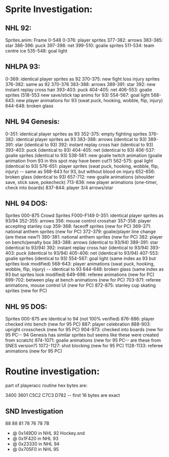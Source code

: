 # Sprite Investigation:

## NHL 92:
Sprites.anim: Frame 0-548
0-376: player sprites
377-382: arrows
383-385: star
386-396: puck
397-398: net
399-510: goalie sprites
511-534: team centre ice
535-548: goal light

## NHLPA 93:
0-369: identical player sprites as 92
370-375: new fight loss injury sprites
376-382: same as 92 370-376
383-388: arrows
389-391: star
392: new instant replay cross hair
393-403: puck
404-405: net
406-553: goalie sprites (518-553 new save/stick tap anims for 93)
554-567: goal light
568-643: new player animations for 93 (swat puck, hooking, wobble, flip, injury)
644-648: broken glass

## NHL 94 Genesis:
0-351: identical player sprites as 93
352-375: empty fighting sprites
376-382: identical player sprites as 93
383-388: arrows (identical to 93)
389-391: star (identical to 93)
392: instant replay cross hair (identical to 93)
393-403: puck (identical to 93)
404-405: net (identical to 93)
406-537: goalie sprites (identical to 93)
538-561: new goalie twitch animation (goalie animation from 93 in this spot may have been cut?)
562-575: goal light (identical to 93)
576-651: player sprites (swat puck, hooking, wobble, flip, injury) -- same as 568-643 for 93, but without blood on injury
652-656: broken glass (identical to 93)
657-712: new goalie animations (shoulder save, stick save, pokecheck)
713-836: new player animations (one-timer, check into boards)
837-844: player 3/4 arrows/star

## NHL 94 DOS:
Sprites 000-875
Crowd Sprites F000-F149
0-351: identical player sprites as 93/94
352-355: arrows
356: mouse control crosshair
357-358: player accepting stanley cup
359-368: faceoff sprites (new for PC)
369-371: national anthem sprites (new for PC)
372-379: goalie/player line change (are these new?)
380-381: national anthem sprites (new for PC)
382: player on bench/penalty box
383-388: arrows (identical to 93/94)
389-391: star (identical to 93/94)
392: instant replay cross hair (identical to 93/94)
393-403: puck (identical to 93/94)
405-406: net (identical to 93/94)
407-553: goalie sprites (identical to 93)
554-567: goal light (same index as 93 but sprites look modified)
568-643: player animations (swat puck, hooking, wobble, flip, injury) -- identical to 93
644-648: broken glass (same index as 93 but sprites look modified)
649-698: referee animations (new for PC)
699-702: between play at bench animations (new for PC)
703-871: referee animations, mouse control UI (new for PC)
872-875: stanley cup skating sprites (new for PC)

## NHL 95 DOS:
Sprites 000-875 are identical to 94 (not 100% verified)
876-886: player checked into bench (new for 95 PC)
887: player celebration
888-903: upright crosscheck (new for 95 PC)
904-973: checked into boards (new for 95 PC-- 94 Genesis has similar sprites but seems like these were created from scratch)
974-1071: goalie animations (new for 95 PC-- are these from SNES version?)
1072-1127: shot blocking (new for 95 PC)
1128-1133: referee animations (new for 95 PC)


# Routine investigation:
part of playeracc routine hex bytes are:

3400 3601 C5C2 C7C3 D782 -- first 16 bytes are exact

## SND Investigation
88 88 81 78 76 78 7B
- @ 0x149D0 in NHL 92 Hockey.snd
- @ 0x1F420 in NHL 93
- @ 0x23330 in NHL 94
- @ 0x705F0 in NHL 95